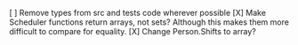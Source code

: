 [ ] Remove types from src and tests code wherever possible
[X] Make Scheduler functions return arrays, not sets? Although this makes them more difficult to compare for equality.
[X] Change Person.Shifts to array?